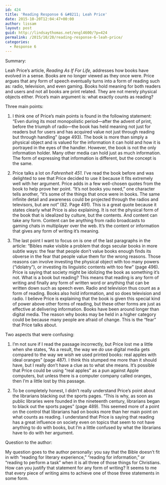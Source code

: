 ```yaml
---
id: 424
title: 'Reading Response 6 &#8211; Leah Price'
date: 2015-10-20T12:04:47+00:00
author: lissam
layout: post
guid: http://lindsaythomas.net/engl4600/?p=424
permalink: /2015/10/20/reading-response-6-leah-price/
categories:
  - Response 6
---
```

Summary:

Leah Price’s article, _Reading As If For Life,_ addresses how books have evolved in a sense. Books are no longer viewed as they once were. Price argues that any form of speech eventually turns into a form of reading such as: radio, television, and even gaming. Books hold meaning for both readers and users and not all books are print related. They are not merely physical objects either. Price’s main argument is: what exactly counts as reading?

Three main points:

  1. I think one of Price’s main points is found in the following statement: “Even during its most monopolistic period—after the advent of print, before the triumph of radio—the book has held meaning not just for readers but for users and has acquired value not just through reading but through handling” (page 493). The book is more than simply a physical object and is valued for the information it can hold and how it is portrayed in the eyes of the handler. However, the book is not the only information holder. Many other media can hold just as much information. The form of expressing that information is different, but the concept is the same.

<ol start="2">
  <li>
    Price talks a lot on <em>Fahrenheit 451. </em>I’ve read the book before and was delighted to see that Price decided to use it because it fits extremely well with her argument. Price adds in a few well-chosen quotes from the book to help prove her point. “It’s not books you need,” one character tells another, “it’s some of the things that once were in books. The same infinite detail and awareness could be projected through the radios and televisors, but are not” (82. Page 491). This is a great quote because it states clearly what Price is also explaining. It is not the physical form of the book that is idealized by culture, but the contents. And content can take any form. Content can be anything from radio broadcasts to gaming chats in multiplayer over the web. It&#8217;s the content or information that gives any form of writing it&#8217;s meaning.
  </li>
</ol>

<ol start="3">
  <li>
    The last point I want to focus on is one of the last paragraphs in the article: “Bibles make visible a problem that dogs secular books in more subtle ways: the fear that people don’t value books enough finds its obverse in the fear that people value them for the wrong reasons. Those reasons can involve investing the physical object with too many powers (“idolatry”), or investing its linguistic contents with too few” (page 496). Price is saying that society might be idolizing the book as something it’s not. What is a book but reading? This means that reading is any form of writing and finally any form of written word or anything that can be written down such as speech even. Radio and television thus count as a form of reading. Books also hold information, and so does television and radio. I believe Price is explaining that the book is given this special kind of power above other forms of reading, but these other forms are just as effective at delivering information. Books have been around longer than digital media. The reason why books may be held in a higher category could be because many people are afraid of change. This is the “fear” that Price talks about.
  </li>
</ol>

Two aspects that were confusing:

  1. I’m not sure if I read the passage incorrectly, but Price lost me a little when she states, “As a result, the way we _do_ use digital media gets compared to the way we _wish_ we used printed books: real apples with ideal oranges” (page 487). I think this stumped me more than it should have, but I really don’t have a clue as to what she means. It’s possible that Price could be using “real apples” as a pun against Apple computers, but unless there is a computer company called oranges, then I’m a little lost by this passage.

<ol start="2">
  <li>
    To be completely honest, I didn’t really understand Price’s point about the librarians blacking out the sports pages. “This is why, as soon as public libraries were founded in the nineteenth century, librarians began to black out the sports pages” (page 489). This seemed more of a point on the control that librarians had on books more than her main point on what counts as reading. I understand that Price is saying that reading has a great influence on society even on topics that seem to not have anything to do with books, but I’m a little confused by what the librarians have to do with her argument.
  </li>
</ol>

Question to the author:

My question goes to the author personally: you say that the Bible doesn’t fit in with “reading for literary experience,” “reading for information,” or “reading to perform a task” when it is all three of those things for Christians. How can you justify that statement for any form of writing? It seems to me that every piece of writing aims to achieve one of those three statements in some form.